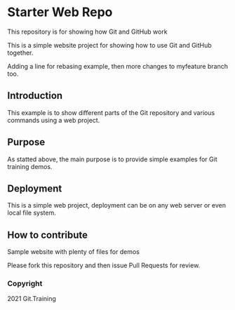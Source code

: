 # Starter Web Repo

This repository is for showing how Git and GitHub work

This is a simple website project for showing how to use Git and GitHub together.

Adding a line for rebasing example, then more changes to myfeature
branch too.


## Introduction

This example is to show different parts of the Git repository and various commands using a web project.

## Purpose

As statted above, the main purpose is to provide simple examples for Git training demos.

## Deployment

This is a simple web project, deployment can be on any web server or even local file system.

## How to contribute

Sample website with plenty of files for demos

Please fork this repository and then issue Pull Requests for review. 

### Copyright

2021 Git.Training